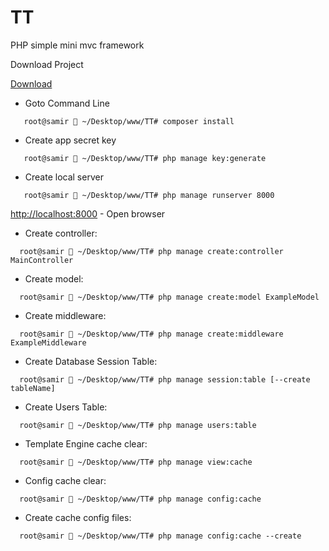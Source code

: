 # TT
PHP simple mini mvc framework

Download Project


[Download](https://github.com/SamirRustamov/TT/archive/master.zip)

* Goto Command Line
```
   root@samir  ~/Desktop/www/TT# composer install
```

* Create app secret key
```
   root@samir  ~/Desktop/www/TT# php manage key:generate
```

* Create local server

```
   root@samir  ~/Desktop/www/TT# php manage runserver 8000
```
   [http://localhost:8000](http://localhost:8000) - Open browser


* Create controller:
```
  root@samir  ~/Desktop/www/TT# php manage create:controller MainController
```

* Create model:
````
  root@samir  ~/Desktop/www/TT# php manage create:model ExampleModel
````

* Create middleware:
```
  root@samir  ~/Desktop/www/TT# php manage create:middleware ExampleMiddleware
```

* Create Database Session Table:
```
  root@samir  ~/Desktop/www/TT# php manage session:table [--create tableName]
```

* Create Users  Table:
```
  root@samir  ~/Desktop/www/TT# php manage users:table
```

* Template Engine cache clear:
```
  root@samir  ~/Desktop/www/TT# php manage view:cache
```

* Config cache clear:
```
  root@samir  ~/Desktop/www/TT# php manage config:cache
```

* Create cache config files:
```
  root@samir  ~/Desktop/www/TT# php manage config:cache --create
```
